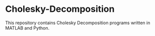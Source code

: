 # Cholesky-Decomposition

This repository contains Cholesky Decomposition programs written in MATLAB and Python.
